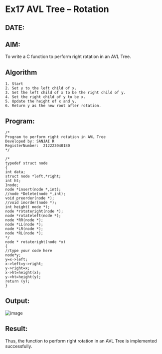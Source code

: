 # Ex17 AVL Tree – Rotation
## DATE:
## AIM:
To write a C function to perform right rotation in an AVL Tree.

## Algorithm
```
1. Start 
2. Set y to the left child of x. 
3. Set the left child of x to be the right child of y. 
4. Set the right child of y to be x. 
5. Update the height of x and y. 
6. Return y as the new root after rotation.
```  
## Program:
```
/*
Program to perform right rotation in AVL Tree
Developed by: SANJAI R
RegisterNumber:  212223040180
*/
```
```
/*
typedef struct node
{
int data;
struct node *left,*right;
int ht;
}node;
node *insert(node *,int);
//node *Delete(node *,int);
void preorder(node *);
//void inorder(node *);
int height( node *);
node *rotateright(node *);
node *rotateleft(node *);
node *RR(node *);
node *LL(node *);
node *LR(node *);
node *RL(node *);
*/
node * rotateright(node *x)
{
//type your code here
node*y;
y=x->left;
x->left=y->right;
y->right=x;
x->ht=height(x);
y->ht=height(y);
return (y);
}
```
## Output:
![image](https://github.com/user-attachments/assets/e8021a6e-d9c3-4d5a-b0c8-1b537b8a6032)

## Result:
Thus, the function to perform right rotation in an AVL Tree is implemented successfully.
